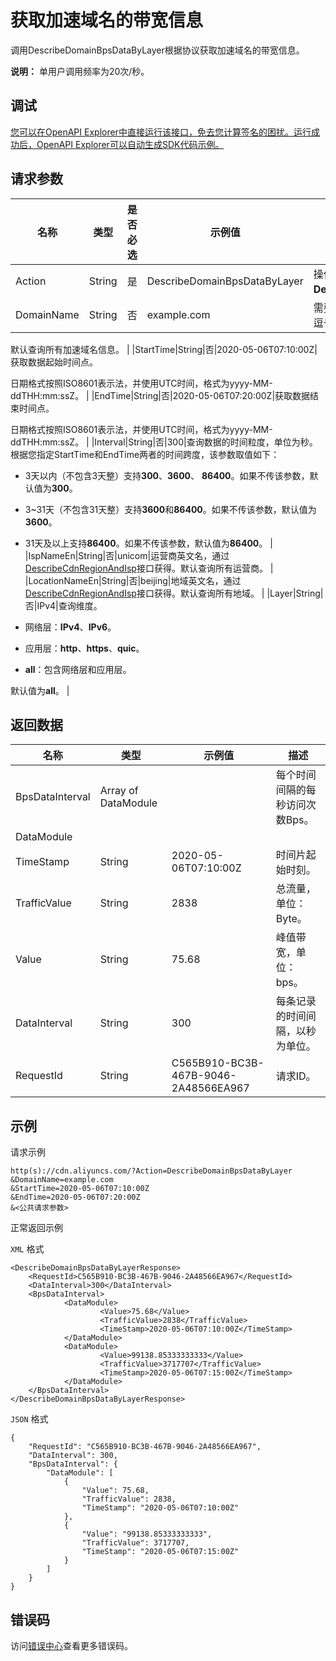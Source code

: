 # 获取加速域名的带宽信息

调用DescribeDomainBpsDataByLayer根据协议获取加速域名的带宽信息。

**说明：** 单用户调用频率为20次/秒。

## 调试

[您可以在OpenAPI Explorer中直接运行该接口，免去您计算签名的困扰。运行成功后，OpenAPI Explorer可以自动生成SDK代码示例。](https://api.aliyun.com/#product=Cdn&api=DescribeDomainBpsDataByLayer&type=RPC&version=2018-05-10)

## 请求参数

|名称|类型|是否必选|示例值|描述|
|--|--|----|---|--|
|Action|String|是|DescribeDomainBpsDataByLayer|操作接口名，系统规定参数。取值： **DescribeDomainBpsDataByLayer**。 |
|DomainName|String|否|example.com|需要查询的加速域名，多个域名用英文逗号（,）分隔。

 默认查询所有加速域名信息。 |
|StartTime|String|否|2020-05-06T07:10:00Z|获取数据起始时间点。

 日期格式按照ISO8601表示法，并使用UTC时间，格式为yyyy-MM-ddTHH:mm:ssZ。 |
|EndTime|String|否|2020-05-06T07:20:00Z|获取数据结束时间点。

 日期格式按照ISO8601表示法，并使用UTC时间，格式为yyyy-MM-ddTHH:mm:ssZ。 |
|Interval|String|否|300|查询数据的时间粒度，单位为秒。根据您指定StartTime和EndTime两者的时间跨度，该参数取值如下：

 -   3天以内（不包含3天整）支持**300**、**3600**、 **86400**。如果不传该参数，默认值为**300**。
-   3~31天（不包含31天整）支持**3600**和**86400**。如果不传该参数，默认值为**3600**。
-   31天及以上支持**86400**。如果不传该参数，默认值为**86400**。 |
|IspNameEn|String|否|unicom|运营商英文名，通过[DescribeCdnRegionAndIsp](~~91077~~)接口获得。默认查询所有运营商。 |
|LocationNameEn|String|否|beijing|地域英文名，通过[DescribeCdnRegionAndIsp](~~91077~~)接口获得。默认查询所有地域。 |
|Layer|String|否|IPv4|查询维度。

 -   网络层：**IPv4**、**IPv6**。
-   应用层：**http**、**https**、**quic**。
-   **all**：包含网络层和应用层。

 默认值为**all**。 |

## 返回数据

|名称|类型|示例值|描述|
|--|--|---|--|
|BpsDataInterval|Array of DataModule| |每个时间间隔的每秒访问次数Bps。 |
|DataModule| | | |
|TimeStamp|String|2020-05-06T07:10:00Z|时间片起始时刻。 |
|TrafficValue|String|2838|总流量，单位：Byte。 |
|Value|String|75.68|峰值带宽，单位：bps。 |
|DataInterval|String|300|每条记录的时间间隔，以秒为单位。 |
|RequestId|String|C565B910-BC3B-467B-9046-2A48566EA967|请求ID。 |

## 示例

请求示例

```
http(s)://cdn.aliyuncs.com/?Action=DescribeDomainBpsDataByLayer
&DomainName=example.com
&StartTime=2020-05-06T07:10:00Z
&EndTime=2020-05-06T07:20:00Z
&<公共请求参数>
```

正常返回示例

`XML` 格式

```
<DescribeDomainBpsDataByLayerResponse>
    <RequestId>C565B910-BC3B-467B-9046-2A48566EA967</RequestId>
    <DataInterval>300</DataInterval>
    <BpsDataInterval>
            <DataModule>
                    <Value>75.68</Value>
                    <TrafficValue>2838</TrafficValue>
                    <TimeStamp>2020-05-06T07:10:00Z</TimeStamp>
            </DataModule>
            <DataModule>
                    <Value>99138.85333333333</Value>
                    <TrafficValue>3717707</TrafficValue>
                    <TimeStamp>2020-05-06T07:15:00Z</TimeStamp>
            </DataModule>
    </BpsDataInterval>
</DescribeDomainBpsDataByLayerResponse>
```

`JSON` 格式

```
{
	"RequestId": "C565B910-BC3B-467B-9046-2A48566EA967",
	"DataInterval": 300,
	"BpsDataInterval": {
		"DataModule": [
			{
				"Value": 75.68,
				"TrafficValue": 2838,
				"TimeStamp": "2020-05-06T07:10:00Z"
			},
			{
				"Value": "99138.85333333333",
				"TrafficValue": 3717707,
				"TimeStamp": "2020-05-06T07:15:00Z"
			}
		]
	}
}
```

## 错误码

访问[错误中心](https://error-center.alibabacloud.com/status/product/Cdn)查看更多错误码。


